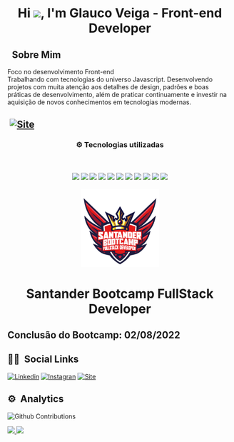 ### <h1 align="center">Hi <img src="https://raw.githubusercontent.com/kaueMarques/kaueMarques/master/hi.gif" width="30px">, I'm Glauco Veiga - Front-end Developer</h1>

## &nbsp; Sobre Mim
<p>Foco no desenvolvimento Front-end<br>
Trabalhando com tecnologias do universo Javascript. Desenvolvendo projetos com muita atenção aos detalhes de design, padrões e boas práticas de desenvolvimento, além de praticar continuamente e investir na aquisição de novos conhecimentos em tecnologias modernas.</p>

## &nbsp;[![Site](https://img.shields.io/badge/website-000000?style=for-the-badge&logo=About.me&logoColor=white)](https://veigarj.github.io/)


<h3 align="center">
⚙️ Tecnologias utilizadas

<p>&nbsp;</p>
<img src="https://img.shields.io/badge/React-20232A?style=for-the-badge&logo=react&logoColor=61DAFB"/>
<img src="https://img.shields.io/badge/html5-%23E34F26.svg?style=for-the-badge&logo=html5&logoColor=white"/>
<img src="https://img.shields.io/badge/css3-%231572B6.svg?style=for-the-badge&logo=css3&logoColor=white"/>
<img src="https://img.shields.io/badge/Bootstrap-563D7C?style=for-the-badge&logo=bootstrap&logoColor=white"/>
<img src="https://img.shields.io/badge/JavaScript-F7DF1E?style=for-the-badge&logo=javascript&logoColor=black">
<img src="https://img.shields.io/badge/typescript-%231572B6.svg?style=for-the-badge&logo=typescript&logoColor=white"/>
<img src="https://img.shields.io/badge/Node.js-43853D?style=for-the-badge&logo=node.js&logoColor=white"/>
<img src="https://img.shields.io/badge/Express.js-404D59?style=for-the-badge"/>
<img src="https://img.shields.io/badge/MongoDB-4EA94B?style=for-the-badge&logo=mongodb&logoColor=white"/>
<img src="https://img.shields.io/badge/git-%23F05033.svg?style=for-the-badge&logo=git&logoColor=white"/>
<img src="https://img.shields.io/badge/Adobe%20XD-470137?style=for-the-badge&logo=Adobe%20XD&logoColor=#FF61F6"/>
  

</h3>

<div align="center">
<img src="https://github.com/veigarj/Santander_FullStack_Developer-Public/blob/main/Logo-Santander-Bootcamp.png" width="175px"> 
</div>
<h1 align="center">Santander Bootcamp FullStack Developer</h1>

## Conclusão do Bootcamp: 02/08/2022

## 👨🏽‍ &nbsp;Social Links

[![Linkedin](https://img.shields.io/badge/LinkedIn-0077B5?style=for-the-badge&logo=linkedin&logoColor=white)](https://www.linkedin.com/in/glauco-veiga-28102515a/)
[![Instagran](https://img.shields.io/badge/Instagram-E4405F?style=for-the-badge&logo=instagram&logoColor=white)](https://www.instagram.com/glauco_veiga/)
[![Site](https://img.shields.io/badge/website-000000?style=for-the-badge&logo=About.me&logoColor=white)](https://veigarj.github.io/)

## ⚙️ &nbsp;Analytics

![Github Contributions](https://github-readme-streak-stats.herokuapp.com/?user=veigarj&theme=tokyonight)

<p align="left">
  <a href="https://github.com/veigarj">
<img height="160em" src="https://github-readme-stats.vercel.app/api/?username=veigarj&count_private=true&show_icons=true&theme=tokyonight"/>
<img height="160em" src="https://github-readme-stats.vercel.app/api/top-langs/?username=veigarj&layout=compact&langs_count=8&theme=tokyonight"/>
</a>
</p>


<!--
**veigarj/veigarj** is a ✨ _special_ ✨ repository because its `README.md` (this file) appears on your GitHub profile.

Here are some ideas to get you started:

- 🔭 I’m currently working on ...
- 🌱 I’m currently learning ...
- 👯 I’m looking to collaborate on ...
- 🤔 I’m looking for help with ...
- 💬 Ask me about ...
- 📫 How to reach me: ...
- 😄 Pronouns: ...
- ⚡ Fun fact: ...
-->
